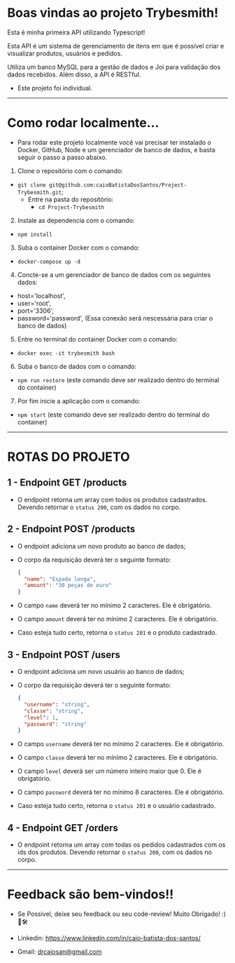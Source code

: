 # Boas vindas ao projeto Trybesmith!

Esta é minha primeira API utilizando Typescript!

Esta API é um sistema de gerenciamento de itens em que é possível criar e visualizar produtos, usuários e pedidos.

Utiliza um banco MySQL para a gestão de dados e Joi para validação dos dados recebidos. Além disso, a API é RESTful.

- Este projeto foi individual.

---

# Como rodar localmente...

- Para rodar este projeto localmente você vai precisar ter instalado o Docker, GitHub, Node e um gerenciador de banco de dados, e basta seguir o passo a passo abaixo.
1. Clone o repositório com o comando:
  - `git clone git@github.com:caioBatistaDosSantos/Project-Trybesmith.git`;
    - Entre na pasta do repositório:
      - `cd Project-Trybesmith`
2. Instale as dependencia com o comando:
  - `npm install`
3. Suba o container Docker com o comando:
  - `docker-compose up -d`
4. Concte-se a um gerenciador de banco de dados com os seguintes dados:
  - host='localhost',
  - user='root',
  - port='3306',
  - password='password',
  (Essa conexão será nescessária para criar o banco de dados)
5. Entre no terminal do container Docker com o comando:
  - `docker exec -it trybesmith bash`
6. Suba o banco de dados com o comando:
  - `npm run restore` (este comando deve ser realizado dentro do terminal do container)
7. Por fim inicie a aplicação com o comando:
  - `npm start` (este comando deve ser realizado dentro do terminal do container)

---

# ROTAS DO PROJETO

## 1 - Endpoint GET /products

- O endpoint retorna um array com todos os produtos cadastrados. Devendo retornar o `status 200`, com os dados no corpo.

## 2 - Endpoint POST /products

- O endpoint adiciona um novo produto ao banco de dados;

- O corpo da requisição deverá ter o seguinte formato:

  ```json
  {
    "name": "Espada longa",
    "amount": "30 peças de ouro"
  }
  ```

- O campo `name` deverá ter no mínimo 2 caracteres. Ele é obrigatório.
- O campo `amount` deverá ter no mínimo 2 caracteres. Ele é obrigatório.


- Caso esteja tudo certo, retorna o `status 201`  e o produto cadastrado.

## 3 - Endpoint POST /users

- O endpoint adiciona um novo usuário ao banco de dados;

- O corpo da requisição deverá ter o seguinte formato:

  ```json
  {
    "username": "string",
    "classe": "string",
    "level": 1,
    "password": "string"
  }
  ```

- O campo `username` deverá ter no mínimo 2 caracteres. Ele é obrigatório.
- O campo `classe` deverá ter no mínimo 2 caracteres. Ele é obrigatório.
- O campo `level` deverá ser um número inteiro maior que 0. Ele é obrigatório.
- O campo `password` deverá ter no mínimo 8 caracteres. Ele é obrigatório.


- Caso esteja tudo certo, retorna o `status 201`  e o usuário cadastrado.

## 4 - Endpoint GET /orders

- O endpoint retorna um array com todas os pedidos cadastrados com os ids dos produtos. Devendo retornar o `status 200`, com os dados no corpo.

---

# Feedback são bem-vindos!!

- Se Possivel, deixe seu feedback ou seu code-review! Muito Obrigado! :)🤝🛠

- Linkedin: https://www.linkedin.com/in/caio-batista-dos-santos/
- Gmail: drcaiosan@gmail.com